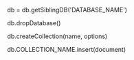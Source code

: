 <!-- make database -->
db = db.getSiblingDB('DATABASE_NAME')

<!-- drop database -->
db.dropDatabase()

<!-- make collection -->
db.createCollection(name, options)

<!-- insert document -->
db.COLLECTION_NAME.insert(document)
